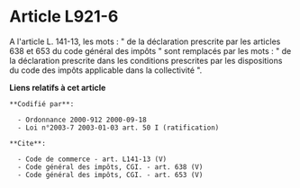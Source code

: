 # Article L921-6

A l'article L. 141-13, les mots : " de la déclaration prescrite par les articles 638 et 653 du code général des impôts " sont
remplacés par les mots : " de la déclaration prescrite dans les conditions prescrites par les dispositions du code des impôts
applicable dans la collectivité ".

**Liens relatifs à cet article**

	**Codifié par**:

	  - Ordonnance 2000-912 2000-09-18
	  - Loi n°2003-7 2003-01-03 art. 50 I (ratification)

	**Cite**:

	  - Code de commerce - art. L141-13 (V)
	  - Code général des impôts, CGI. - art. 638 (V)
	  - Code général des impôts, CGI. - art. 653 (V)
